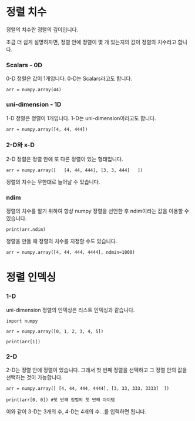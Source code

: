 # 정렬 치수

정렬의 치수란 정렬의 깊이입니다.

조금 더 쉽게 설명하자면, 정렬 안에 정렬이 몇 개 있는지의 값이 정렬의 치수라고 합니다.

### Scalars - 0D

0-D 정렬은 값이 1개입니다. 0-D는 Scalars라고도 합니다.

```
arr = numpy.array(44)
```

### uni-dimension - 1D

1-D 정렬은 정렬이 1개입니다. 1-D는 uni-dimension이라고도 합니다.

```
arr = numpy.array([4, 44, 444])
```

### 2-D와 x-D

2-D 정렬은 정렬 안에 또 다른 정렬이 있는 형태입니다.

```
arr = numpy.array([   [4, 44, 444], [3, 3, 444]   ])
```

정렬의 치수는 무한대로 늘어날 수 있습니다.

### ndim

정렬의 치수를 알기 위하여 항상 numpy 정렬을 선언한 후 ndim이라는 값을 이용할 수 있습니다.

```
print(arr.ndim)
```

정렬을 만들 때 정렬의 치수를 지정할 수도 있습니다.

```
arr = numpy.array([4, 44, 444, 4444], ndmin=1000)
```

# 정렬 인덱싱

### 1-D

uni-dimension 정렬의 인덱싱은 리스트 인덱싱과 같습니다.

```
import numpy

arr = numpy.array([0, 1, 2, 3, 4, 5])

print(arr[1])
```

### 2-D

2-D는 정렬 안에 정렬이 있습니다. 그래서 첫 번째 정렬을 선택하고 그 정렬 안의 값을 선택하는 것이 가능합니다.

```
arr = numpy.array([ [4, 44, 444, 4444], [3, 33, 333, 3333]  ])

print(arr[0, 0]) #첫 번째 정렬의 첫 번째 아이템
```

이와 같이 3-D는 3개의 수, 4-D는 4개의 수...를 입력하면 됩니다.
